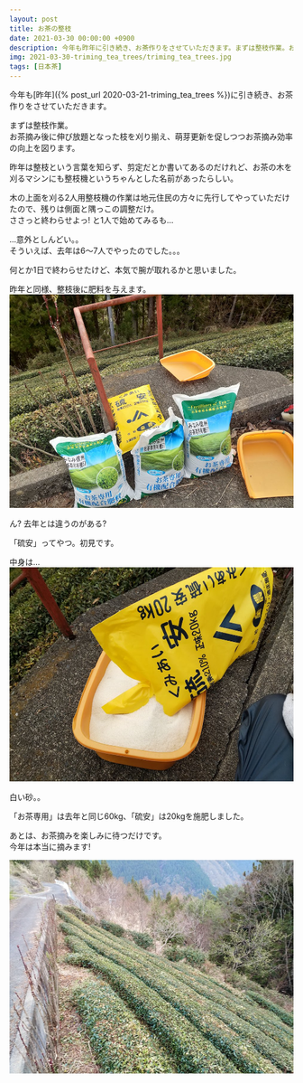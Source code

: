 ```yaml
---
layout: post
title: お茶の整枝
date: 2021-03-30 00:00:00 +0900
description: 今年も昨年に引き続き、お茶作りをさせていただきます。まずは整枝作業。お茶摘み後に伸び放題となった枝を...
img: 2021-03-30-triming_tea_trees/triming_tea_trees.jpg
tags: [日本茶]
---
```


今年も[昨年]({% post_url 2020-03-21-triming_tea_trees %})に引き続き、お茶作りをさせていただきます。

まずは整枝作業。  
お茶摘み後に伸び放題となった枝を刈り揃え、萌芽更新を促しつつお茶摘み効率の向上を図ります。

昨年は整枝という言葉を知らず、剪定だとか書いてあるのだけれど、お茶の木を刈るマシンにも整枝機というちゃんとした名前があったらしい。

木の上面を刈る2人用整枝機の作業は地元住民の方々に先行してやっていただけたので、残りは側面と隅っこの調整だけ。  
ささっと終わらせよっ! と1人で始めてみるも...

...意外としんどい。。  
そういえば、去年は6〜7人でやったのでした。。。

何とか1日で終わらせたけど、本気で腕が取れるかと思いました。

昨年と同様、整枝後に肥料を与えます。
![お茶に与える肥料](/assets/img/2021-03-30-triming_tea_trees/tea_fertilizers.jpg)
  
ん? 去年とは違うのがある?

「硫安」ってやつ。初見です。

中身は...
![硫安の中身](/assets/img/2021-03-30-triming_tea_trees/unknown_tea_fertilizer.jpg)

白い砂。。

「お茶専用」は去年と同じ60<abbr>kg</abbr>、「硫安」は20<abbr>kg</abbr>を施肥しました。

あとは、お茶摘みを楽しみに待つだけです。  
今年は本当に摘みます!

![整枝後のお茶畑](/assets/img/2021-03-30-triming_tea_trees/trimed_tea_trees.jpg)
